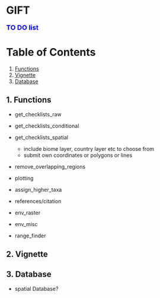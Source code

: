 # GIFT

**<span style="color:blue"><font size="4">TO DO list</span></font>**

# Table of Contents
1. [Functions](#functions)
2. [Vignette](#vignette)
3. [Database](#Database)

## 1. Functions
* get_checklists_raw
* get_checklists_conditional
* get_checklists_spatial
    - include biome layer, country layer etc to choose from
    - submit own coordinates or polygons or lines

* remove_overlapping_regions
* plotting
* assign_higher_taxa
* references/citation
* env_raster
* env_misc

* range_finder


## 2. Vignette


## 3. Database
* spatial Database? 
